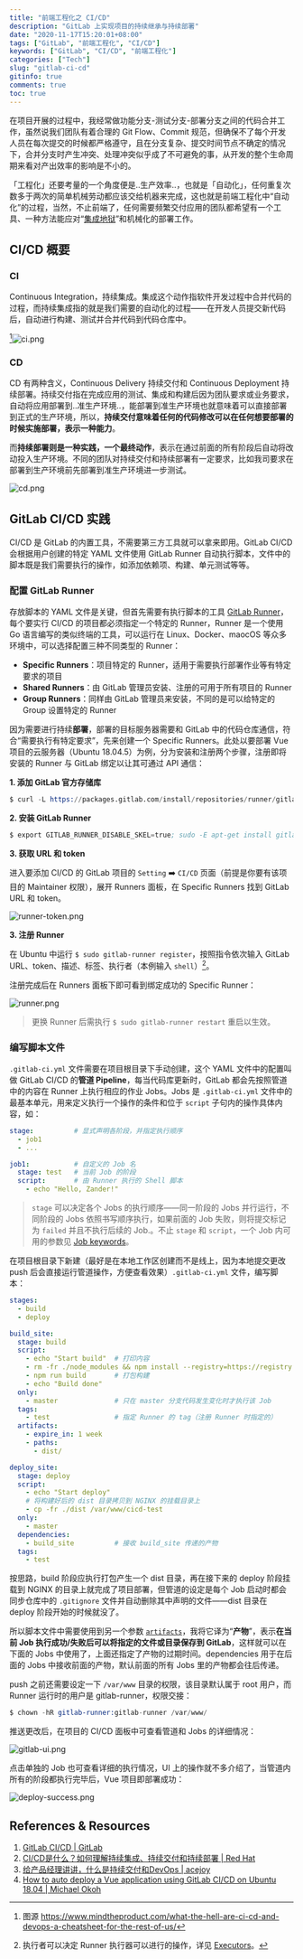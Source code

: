```yaml
---
title: "前端工程化之 CI/CD"
description: "GitLab 上实现项目的持续继承与持续部署"
date: "2020-11-17T15:20:01+08:00"
tags: ["GitLab", "前端工程化", "CI/CD"]
keywords: ["GitLab", "CI/CD", "前端工程化"]
categories: ["Tech"]
slug: "gitlab-ci-cd"
gitinfo: true
comments: true
toc: true
---
```


在项目开展的过程中，我经常做功能分支-测试分支-部署分支之间的代码合并工作，虽然说我们团队有着合理的 Git Flow、Commit 规范，但确保不了每个开发人员在每次提交的时候都严格遵守，且在分支复杂、提交时间节点不确定的情况下，合并分支时产生冲突、处理冲突似乎成了不可避免的事，从开发的整个生命周期来看对产出效率的影响是不小的。

「工程化」还要考量的一个角度便是..生产效率..，也就是「自动化」，任何重复次数多于两次的简单机械劳动都应该交给机器来完成，这也就是前端工程化中“自动化”的过程，当然，不止前端了，任何需要频繁交付应用的团队都希望有一个工具、一种方法能应对“[集成地狱](https://www.solutionsiq.com/agile-glossary/integration-hell/)”和机械化的部署工作。

## CI/CD 概要
### CI
Continuous Integration，持续集成。集成这个动作指软件开发过程中合并代码的过程，而持续集成指的就是我们需要的自动化的过程——在开发人员提交新代码后，自动进行构建、测试并合并代码到代码仓库中。

[^1]![ci.png](/images/gitlab-ci-cd_ci.png "持续集成")

### CD
CD 有两种含义，Continuous Delivery 持续交付和 Continuous Deployment 持续部署。持续交付指在完成应用的测试、集成和构建后因为团队要求或业务要求，自动将应用部署到..准生产环境..，能部署到准生产环境也就意味着可以直接部署到正式的生产环境，所以，**持续交付意味着任何的代码修改可以在任何想要部署的时候实施部署，表示一种能力**。

而**持续部署则是一种实践，一个最终动作**，表示在通过前面的所有阶段后自动将改动投入生产环境。不同的团队对持续交付和持续部署有一定要求，比如我司要求在部署到生产环境前先部署到准生产环境进一步测试。

![cd.png](/images/gitlab-ci-cd_cd.png "持续部署")

## GitLab CI/CD 实践
CI/CD 是 GitLab 的内置工具，不需要第三方工具就可以拿来即用。GitLab CI/CD 会根据用户创建的特定 YAML 文件使用 GitLab Runner 自动执行脚本，文件中的脚本既是我们需要执行的操作，如添加依赖项、构建、单元测试等等。

### 配置 GitLab Runner
存放脚本的 YAML 文件是关键，但首先需要有执行脚本的工具 [GitLab Runner](https://docs.gitlab.com/runner/)，每个要实行 CI/CD 的项目都必须指定一个特定的 Runner，Runner 是一个使用 Go 语言编写的类似终端的工具，可以运行在 Linux、Docker、maocOS 等众多环境中，可以选择配置三种不同类型的 Runner：

- **Specific Runners**：项目特定的 Runner，适用于需要执行部署作业等有特定要求的项目
- **Shared Runners**：由 GitLab 管理员安装、注册的可用于所有项目的 Runner
- **Group Runners**：同样由 GitLab 管理员来安装，不同的是可以给特定的 Group 设置特定的 Runner

因为需要进行持续**部署**，部署的目标服务器需要和 GitLab 中的代码仓库通信，符合“需要执行有特定要求”，先来创建一个 Specific Runners。此处以要部署 Vue 项目的云服务器（Ubuntu 18.04.5）为例，分为安装和注册两个步骤，注册即将安装的 Runner 与 GitLab 绑定以让其可通过 API 通信：

**1. 添加 GitLab 官方存储库**

```s
$ curl -L https://packages.gitlab.com/install/repositories/runner/gitlab-runner/script.deb.sh | sudo bash
```

**2. 安装 GitLab Runner**

```s
$ export GITLAB_RUNNER_DISABLE_SKEL=true; sudo -E apt-get install gitlab-runner
```

**3. 获取 URL 和 token**

进入要添加 CI/CD 的 GitLab 项目的 `Setting` ➡️ `CI/CD` 页面（前提是你要有该项目的 Maintainer 权限），展开 Runners 面板，在 Specific Runners 找到 GitLab URL 和 token。

![runner-token.png](/images/gitlab-ci-cd_runner-token.png "Runner Token")

**3. 注册 Runner**

在 Ubuntu 中运行 `$ sudo gitlab-runner register`，按照指令依次输入 GitLab URL、token、描述、标签、执行者（本例输入 `shell`）[^2]。

注册完成后在 Runners 面板下即可看到绑定成功的 Specific Runner：

![runner.png](/images/gitlab-ci-cd_runner.png "添加成功的 Runner")

> 更换 Runner 后需执行 `$ sudo gitlab-runner restart` 重启以生效。

### 编写脚本文件
`.gitlab-ci.yml` 文件需要在项目根目录下手动创建，这个 YAML 文件中的配置叫做 GitLab CI/CD 的**管道 Pipeline**，每当代码库更新时，GitLab 都会先按照管道中的内容在 Runner 上执行相应的作业 Jobs。Jobs 是 `.gitlab-ci.yml` 文件中的最基本单元，用来定义执行一个操作的条件和位于 `script` 子句内的操作具体内容，如：

```yml
stage:          # 显式声明各阶段，并指定执行顺序
  - job1
  - ...

job1:           # 自定义的 Job 名
  stage: test   # 当前 Job 的阶段
  script:       # 由 Runner 执行的 Shell 脚本
    - echo "Hello, Zander!"
```

> `stage` 可以决定各个 Jobs 的执行顺序——同一阶段的 Jobs 并行运行，不同阶段的 Jobs 依照书写顺序执行，如果前面的 Job 失败，则将提交标记为 `failed` 并且不执行后续的 Job.。不止 `stage` 和 `script`，一个 Job 内可用的参数见 [Job keywords](https://docs.gitlab.com/ee/ci/yaml/#job-keywords)。

在项目根目录下新建（最好是在本地工作区创建而不是线上，因为本地提交更改 push 后会直接运行管道操作，方便查看效果）`.gitlab-ci.yml` 文件，编写脚本：

```yml
stages: 
  - build
  - deploy

build_site:
  stage: build
  script:
    - echo "Start build"  # 打印内容
    - rm -fr ./node_modules && npm install --registry=https://registry.npm.taobao.org
    - npm run build       # 打包构建
    - echo "Build done"
  only: 
    - master              # 只在 master 分支代码发生变化时才执行该 Job
  tags:
    - test                # 指定 Runner 的 tag（注册 Runner 时指定的）
  artifacts:
    - expire_in: 1 week
    - paths:
      - dist/

deploy_site:
  stage: deploy
  script:
    - echo "Start deploy"
    # 将构建好后的 dist 目录拷贝到 NGINX 的挂载目录上
    - cp -fr ./dist /var/www/cicd-test
  only:
    - master
  dependencies:
    - build_site          # 接收 build_site 传递的产物
  tags:
    - test
```

按思路，build 阶段应执行打包产生一个 dist 目录，再在接下来的 deploy 阶段挂载到 NGINX 的目录上就完成了项目部署，但管道的设定是每个 Job 启动时都会同步仓库中的 `.gitignore` 文件并自动删除其中声明的文件——dist 目录在 deploy 阶段开始的时候就没了。

所以脚本文件中需要使用到另一个参数 [`artifacts`](https://docs.gitlab.com/ee/ci/yaml/README.html#artifacts)，我将它译为“**产物**”，表示**在当前 Job 执行成功/失败后可以将指定的文件或目录保存到 GitLab**，这样就可以在下面的 Jobs 中使用了，上面还指定了产物的过期时间。dependencies 用于在后面的 Jobs 中接收前面的产物，默认前面的所有 Jobs 里的产物都会往后传递。

push 之前还需要设定一下 `/var/www` 目录的权限，该目录默认属于 root 用户，而 Runner 运行时的用户是 gitlab-runner，权限交接：

```s
$ chown -hR gitlab-runner:gitlab-runner /var/www/
```

推送更改后，在项目的 CI/CD 面板中可查看管道和 Jobs 的详细情况：

![gitlab-ui.png](/images/gitlab-ci-cd_gitlab-ui.png "CI/CD 面板")

点击单独的 Job 也可查看详细的执行情况，UI 上的操作就不多介绍了，当管道内所有的阶段都执行完毕后，Vue 项目即部署成功：

![deploy-success.png](/images/gitlab-ci-cd_deploy-success.png "部署成功")

## References & Resources
1. [GitLab CI/CD | GitLab](https://docs.gitlab.com/ee/ci/) 
2. [CI/CD是什么？如何理解持续集成、持续交付和持续部署 | Red Hat](https://www.redhat.com/zh/topics/devops/what-is-ci-cd)
3. [给产品经理讲讲，什么是持续交付和DevOps | acejoy](https://blog.jjonline.cn/linux/238.html)
4. [How to auto deploy a Vue application using GitLab CI/CD on Ubuntu 18.04 | Michael Okoh](https://blog.logrocket.com/how-to-auto-deploy-a-vue-application-using-gitlab-ci-cd-on-ubuntu/)

[^1]: 图源 https://www.mindtheproduct.com/what-the-hell-are-ci-cd-and-devops-a-cheatsheet-for-the-rest-of-us/
[^2]: 执行者可以决定 Runner 执行器可以进行的操作，详见 [Executors](https://docs.gitlab.com/runner/executors/README.html)。